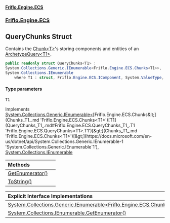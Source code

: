 #### [Friflo.Engine.ECS](index.md 'index')
### [Friflo.Engine.ECS](Friflo.Engine.ECS.md 'Friflo.Engine.ECS')

## QueryChunks<T1> Struct

Contains the [Chunk&lt;T&gt;](Chunk_T_.md 'Friflo.Engine.ECS.Chunk<T>')'s storing components and entities of an [ArchetypeQuery&lt;T1&gt;](ArchetypeQuery_T1_.md 'Friflo.Engine.ECS.ArchetypeQuery<T1>').

```csharp
public readonly struct QueryChunks<T1> :
System.Collections.Generic.IEnumerable<Friflo.Engine.ECS.Chunks<T1>>,
System.Collections.IEnumerable
    where T1 : struct, Friflo.Engine.ECS.IComponent, System.ValueType, System.ValueType
```
#### Type parameters

<a name='Friflo.Engine.ECS.QueryChunks_T1_.T1'></a>

`T1`

Implements [System.Collections.Generic.IEnumerable&lt;](https://docs.microsoft.com/en-us/dotnet/api/System.Collections.Generic.IEnumerable-1 'System.Collections.Generic.IEnumerable`1')[Friflo.Engine.ECS.Chunks&lt;](Chunks_T1_.md 'Friflo.Engine.ECS.Chunks<T1>')[T1](QueryChunks_T1_.md#Friflo.Engine.ECS.QueryChunks_T1_.T1 'Friflo.Engine.ECS.QueryChunks<T1>.T1')[&gt;](Chunks_T1_.md 'Friflo.Engine.ECS.Chunks<T1>')[&gt;](https://docs.microsoft.com/en-us/dotnet/api/System.Collections.Generic.IEnumerable-1 'System.Collections.Generic.IEnumerable`1'), [System.Collections.IEnumerable](https://docs.microsoft.com/en-us/dotnet/api/System.Collections.IEnumerable 'System.Collections.IEnumerable')

| Methods | |
| :--- | :--- |
| [GetEnumerator()](QueryChunks_T1_.GetEnumerator().md 'Friflo.Engine.ECS.QueryChunks<T1>.GetEnumerator()') | |
| [ToString()](QueryChunks_T1_.ToString().md 'Friflo.Engine.ECS.QueryChunks<T1>.ToString()') | |

| Explicit Interface Implementations | |
| :--- | :--- |
| [System.Collections.Generic.IEnumerable&lt;Friflo.Engine.ECS.Chunks&lt;T1&gt;&gt;.GetEnumerator()](QueryChunks_T1_.System.Collections.Generic.IEnumerable_Friflo.Engine.ECS.Chunks_T1__.GetEnumerator().md 'Friflo.Engine.ECS.QueryChunks<T1>.System.Collections.Generic.IEnumerable<Friflo.Engine.ECS.Chunks<T1>>.GetEnumerator()') | |
| [System.Collections.IEnumerable.GetEnumerator()](QueryChunks_T1_.System.Collections.IEnumerable.GetEnumerator().md 'Friflo.Engine.ECS.QueryChunks<T1>.System.Collections.IEnumerable.GetEnumerator()') | |

